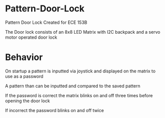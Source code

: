 # Pattern-Door-Lock
Pattern Door Lock Created for ECE 153B

The Door lock consists of an 8x8 LED Matrix with I2C backpack and a servo motor operated door lock

# Behavior
On startup a pattern is inputted via joystick and displayed on the matrix to use as a password

A pattern than can be inputted and compared to the saved pattern

If the password is correct the matrix blinks on and off three times before opening the door lock

If incorrect the password blinks on and off twice
